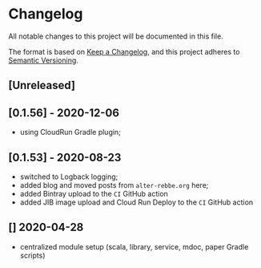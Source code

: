 # Changelog
All notable changes to this project will be documented in this file.

The format is based on [Keep a Changelog](https://keepachangelog.com/en/1.0.0/),
and this project adheres to [Semantic Versioning](https://semver.org/spec/v2.0.0.html).

## [Unreleased]

## [0.1.56] - 2020-12-06
- using CloudRun Gradle plugin;

## [0.1.53] - 2020-08-23
- switched to Logback logging;
- added blog and moved posts from `alter-rebbe.org` here;
- added Bintray upload to the `CI` GitHub action
- added JIB image upload and Cloud Run Deploy to the `CI` GitHub action 

## [] 2020-04-28
- centralized module setup (scala, library, service, mdoc, paper Gradle scripts)
 
